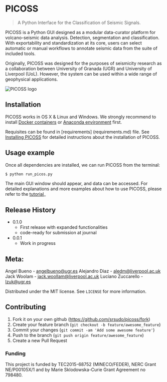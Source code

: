 
# PICOSS
> A Python Interface for the Classification of Seismic Signals.

PICOSS is a Python GUI designed as a modular data-curator platform for volcano-seismic data analysis. Detection, 
segmentation and classification. With exportability and standardization at its core, users can select automatic 
or manual workflows to annotate seismic data from the suite of included tools. 

Originally, PICOSS was designed for the purposes of seismicity research as a collaboration between University of Granada 
(UGR) and University of Liverpool (UoL). However, the system can be used within a wide range of geophysical applications.


![PICOSS logo](https://github.com/srsudo/PICOSS/tree/master/info/img/picos_header.png)


## Installation

PICOSS works in OS X & Linux and Windows. We strongly recommend to install [Docker containers](https://docs.docker.com/engine/installation/) 
or [Anaconda environment](https://conda.io/docs/user-guide/install/index.html) first. 

Requisites can be found in [requirements] (requirements.md) file. See [Installing PICOSS](https://github.com/srsudo/PICOSS/tree/master/info/installation.md) 
for detailed instructions about the installation of PICOSS. 

## Usage example

Once all dependencies are installed, we can run PICOSS from the terminal: 

```sh
$ python run_picos.py
```

The main GUI window should appear, and data can be accessed. For detailed explanations and more 
examples about how to use PICOSS, please refer to the [tutorial](https://github.com/srsudo/PICOSS/tree/master/info/tutorials/howto.md)_


## Release History

* 0.1.0
    * First release with expanded functionalities
    * code-ready for submission at journal
* 0.0.1
    * Work in progress

## Meta: 

Angel Bueno - angelbueno@ugr.es
Alejandro Diaz - aledm@liverpool.ac.uk
Jack Woolam - jack.woollam@liverpool.ac.uk
Luciano Zuccarello - lzuk@ugr.es

Distributed under the MIT license. See ``LICENSE`` for more information.


## Contributing

1. Fork it on your own github (<https://github.com/srsudo/picoss/fork>)
2. Create your feature branch (`git checkout -b feature/awesome_feature`)
3. Commit your changes (`git commit -am 'Add some awesome feature'`)
4. Push to the branch (`git push origin feature/awesome_feature`)
5. Create a new Pull Request

### Funding

This project is funded by TEC2015-68752 (MINECO/FEDER),  NERC Grant NE/P00105X/1 and by Marie Sklodowska-Curie Grant Agreement
no 798480.

<!-- Markdown link & img dfn's -->
[wiki]: https://github.com/srsudo/picoss/wiki


